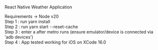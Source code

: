 React Native Weather Application

Requirements -> Node v20 <br/>
Step 1 : run yarn install <br/>
Step 2 : run yarn start --reset-cache <br/>
Step 3 : enter a after metro runs (ensure emulator/device is connected via 'adb devices') <br/>
Step 4 : App tested working for iOS on XCode 16.0 <br/>


